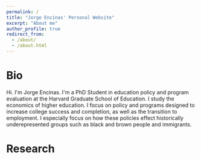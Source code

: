 ```yaml
---
permalink: /
title: "Jorge Encinas' Personal Website"
excerpt: "About me"
author_profile: true
redirect_from: 
  - /about/
  - /about.html
---
```


Bio
======

Hi. I'm Jorge Encinas. I'm a PhD Student in education policy and program evaluation at the Harvard Graduate School of Education. I study the economics of higher education. I focus on policy and programs designed to increase college success and completion, as well as the transition to employment. I especially focus on how these policies effect historically underepresented groups such as black and brown people and immigrants. 

Research
======

